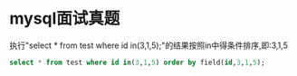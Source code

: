 # mysql面试真题

执行"select * from test where id in(3,1,5);"的结果按照in中得条件排序,即:3,1,5
```sql
select * from test where id in(3,1,5) order by field(id,3,1,5);
```
